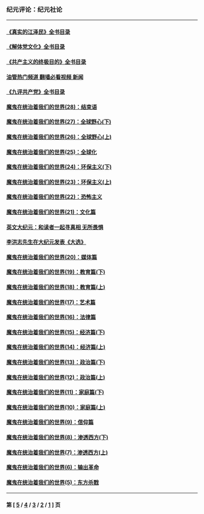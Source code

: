 ### 纪元评论：纪元社论
---
#### [《真实的江泽民》全书目录](../../pages/nsc422/n13721399.md?07050330) 
#### [《解体党文化》全书目录](../../pages/nsc422/n13721157.md?07050330) 
#### [《共产主义的终极目的》全书目录](../../pages/nsc422/n13721048.md?07050330) 
#### [油管热门频道 翻墙必看视频 新闻](ok?07050330)
#### [《九评共产党》全书目录](../../pages/nsc422/n13708085.md?07050330) 
#### [魔鬼在统治着我们的世界(28)：结束语](../../pages/nsc422/n10936246.md?07050330) 
#### [魔鬼在统治着我们的世界(27)：全球野心(下)](../../pages/nsc422/n10928319.md?07050330) 
#### [魔鬼在统治着我们的世界(26)：全球野心(上)](../../pages/nsc422/n10900318.md?07050330) 
#### [魔鬼在统治着我们的世界(25)：全球化](../../pages/nsc422/n10788205.md?07050330) 
#### [魔鬼在统治着我们的世界(24)：环保主义(下)](../../pages/nsc422/n10695307.md?07050330) 
#### [魔鬼在统治着我们的世界(23)：环保主义(上)](../../pages/nsc422/n10688613.md?07050330) 
#### [魔鬼在统治着我们的世界(22)：恐怖主义](../../pages/nsc422/n10614727.md?07050330) 
#### [魔鬼在统治着我们的世界(21)：文化篇](../../pages/nsc422/n10597706.md?07050330) 
#### [英文大纪元：和读者一起寻真相 无所畏惧](../../pages/nsc422/n12542027.md?07050330) 
#### [李洪志先生在大纪元发表《大选》](../../pages/nsc422/n12534746.md?07050330) 
#### [魔鬼在统治着我们的世界(20)：媒体篇](../../pages/nsc422/n10586579.md?07050330) 
#### [魔鬼在统治着我们的世界(19)：教育篇(下)](../../pages/nsc422/n10564808.md?07050330) 
#### [魔鬼在统治着我们的世界(18)：教育篇(上)](../../pages/nsc422/n10526970.md?07050330) 
#### [魔鬼在统治着我们的世界(17)：艺术篇](../../pages/nsc422/n10499093.md?07050330) 
#### [魔鬼在统治着我们的世界(16)：法律篇](../../pages/nsc422/n10485969.md?07050330) 
#### [魔鬼在统治着我们的世界(15)：经济篇(下)](../../pages/nsc422/n10469975.md?07050330) 
#### [魔鬼在统治着我们的世界(14)：经济篇(上)](../../pages/nsc422/n10457370.md?07050330) 
#### [魔鬼在统治着我们的世界(13)：政治篇(下)](../../pages/nsc422/n10448270.md?07050330) 
#### [魔鬼在统治着我们的世界(12)：政治篇(上)](../../pages/nsc422/n10444576.md?07050330) 
#### [魔鬼在统治着我们的世界(11)：家庭篇(下)](../../pages/nsc422/n10440961.md?07050330) 
#### [魔鬼在统治着我们的世界(10)：家庭篇(上)](../../pages/nsc422/n10435448.md?07050330) 
#### [魔鬼在统治着我们的世界(9)：信仰篇](../../pages/nsc422/n10432159.md?07050330) 
#### [魔鬼在统治着我们的世界(8)：渗透西方(下)](../../pages/nsc422/n10429603.md?07050330) 
#### [魔鬼在统治着我们的世界(7)：渗透西方(上)](../../pages/nsc422/n10426013.md?07050330) 
#### [魔鬼在统治着我们的世界(6)：输出革命](../../pages/nsc422/n10421536.md?07050330) 
#### [魔鬼在统治着我们的世界(5)：东方杀戮](../../pages/nsc422/n10417707.md?07050330) 

---
#### 第 [ [5](./5.md?07050330) / [4](./4.md?07050330) / [3](./3.md?07050330) / [2](./2.md?07050330) / [1](./1.md?07050330) ] 页
